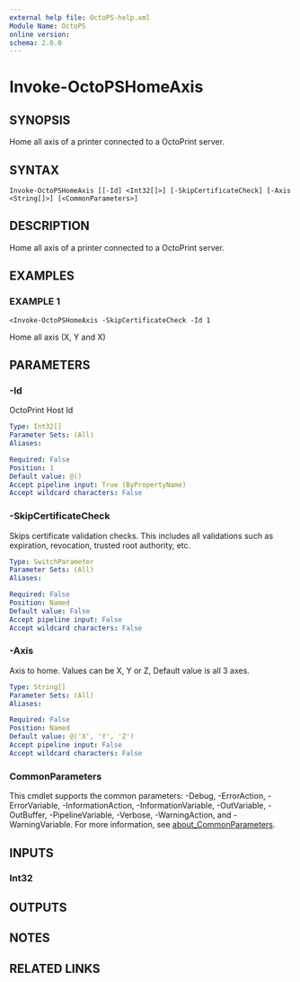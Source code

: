 ```yaml
---
external help file: OctoPS-help.xml
Module Name: OctoPS
online version:
schema: 2.0.0
---
```


# Invoke-OctoPSHomeAxis

## SYNOPSIS
Home all axis of a printer connected to a OctoPrint server.

## SYNTAX

```
Invoke-OctoPSHomeAxis [[-Id] <Int32[]>] [-SkipCertificateCheck] [-Axis <String[]>] [<CommonParameters>]
```

## DESCRIPTION
Home all axis of a printer connected to a OctoPrint server.

## EXAMPLES

### EXAMPLE 1
```
<Invoke-OctoPSHomeAxis -SkipCertificateCheck -Id 1
```

Home all axis (X, Y and X)

## PARAMETERS

### -Id
OctoPrint Host  Id

```yaml
Type: Int32[]
Parameter Sets: (All)
Aliases:

Required: False
Position: 1
Default value: @()
Accept pipeline input: True (ByPropertyName)
Accept wildcard characters: False
```

### -SkipCertificateCheck
Skips certificate validation checks.
This includes all validations such as expiration, revocation, trusted root authority, etc.

```yaml
Type: SwitchParameter
Parameter Sets: (All)
Aliases:

Required: False
Position: Named
Default value: False
Accept pipeline input: False
Accept wildcard characters: False
```

### -Axis
Axis to home.
Values can be X, Y or Z, Default value is all 3 axes.

```yaml
Type: String[]
Parameter Sets: (All)
Aliases:

Required: False
Position: Named
Default value: @('X', 'Y', 'Z')
Accept pipeline input: False
Accept wildcard characters: False
```

### CommonParameters
This cmdlet supports the common parameters: -Debug, -ErrorAction, -ErrorVariable, -InformationAction, -InformationVariable, -OutVariable, -OutBuffer, -PipelineVariable, -Verbose, -WarningAction, and -WarningVariable. For more information, see [about_CommonParameters](http://go.microsoft.com/fwlink/?LinkID=113216).

## INPUTS

### Int32
## OUTPUTS

## NOTES

## RELATED LINKS
